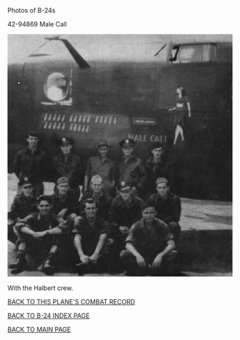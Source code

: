 
Photos of B-24s






 




42-94869 Male Call  

![](42-94869.jpg)  

With the Halbert crew.
  
  

[BACK TO THIS PLANE'S COMBAT RECORD](ValorToVictory/b24s/42-94869.md)  

[BACK TO B-24 INDEX PAGE](ValorToVictory/000b24s.md)  

[BACK TO MAIN PAGE](ValorToVictory/index.html)


